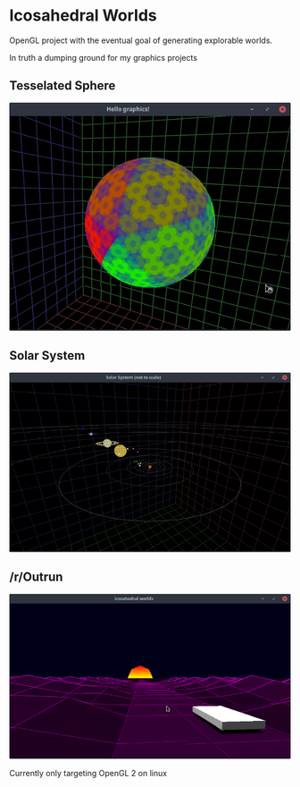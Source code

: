 # Icosahedral Worlds
OpenGL project with the eventual goal of generating explorable worlds.

In truth a dumping ground for my graphics projects

## Tesselated Sphere
![pretty colors...](Sphere.png)

## Solar System
![Not remotely to scale.](Solar.png)

## /r/Outrun
![race the sunrise!](Outrun.png)

Currently only targeting OpenGL 2 on linux
